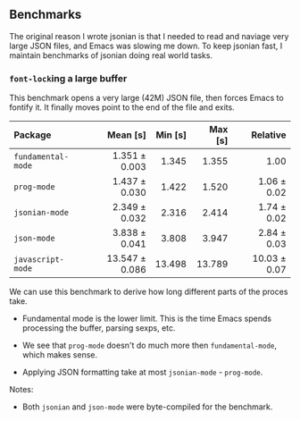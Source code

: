 
## Benchmarks

The original reason I wrote jsonian is that I needed to read and naviage very large JSON
files, and Emacs was slowing me down. To keep jsonian fast, I maintain benchmarks of
jsonian doing real world tasks.

### `font-lock`ing a large buffer

This benchmark opens a very large (42M) JSON file, then forces Emacs to fontify it. It
finally moves point to the end of the file and exits.

| Package | Mean [s] | Min [s] | Max [s] | Relative |
|:---|---:|---:|---:|---:|
| `fundamental-mode` | 1.351 ± 0.003 | 1.345 | 1.355 | 1.00 |
| `prog-mode` | 1.437 ± 0.030 | 1.422 | 1.520 | 1.06 ± 0.02 |
| `jsonian-mode` | 2.349 ± 0.032 | 2.316 | 2.414 | 1.74 ± 0.02 |
| `json-mode` | 3.838 ± 0.041 | 3.808 | 3.947 | 2.84 ± 0.03 |
| `javascript-mode` | 13.547 ± 0.086 | 13.498 | 13.789 | 10.03 ± 0.07 |

We can use this benchmark to derive how long different parts of the proces take.

- Fundamental mode is the lower limit. This is the time Emacs spends processing the
  buffer, parsing sexps, etc.

- We see that `prog-mode` doesn\'t do much more then `fundamental-mode`, which makes
  sense.

- Applying JSON formatting take at most `jsonian-mode` - `prog-mode`.

Notes:

- Both `jsonian` and `json-mode` were byte-compiled for the benchmark.
